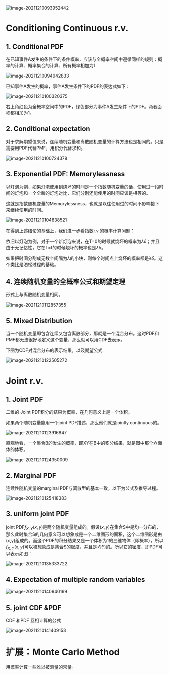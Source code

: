 ![image-20211210093952442](https://gitee.com/joy_thestraydog/typora/raw/master/img/image-20211210093952442.png)



# Conditioning Continuous r.v.

## 1. Conditional PDF

在已知事件A发生的条件下的条件概率，应该与全概率空间中遵循同样的规则：概率的计算、概率集合的计算、所有概率相加为1.

![image-20211210094942833](https://gitee.com/joy_thestraydog/typora/raw/master/img/image-20211210094942833.png)



已知事件A发生的概率，事件A发生条件下的PDF的表达式如下：

![image-20211210100320375](https://gitee.com/joy_thestraydog/typora/raw/master/img/image-20211210100320375.png)

右上角红色为全概率空间中的PDF，绿色部分为事件A发生条件下的PDF。两者面积都相加为1。

## 2. Conditional expectation

对于求解期望值来说，连续随机变量和离散随机变量的计算方法也是相同的。只是需要用PDF代替PMF，用积分代替求和。

![image-20211210100724378](https://gitee.com/joy_thestraydog/typora/raw/master/img/image-20211210100724378.png)

## 3. Exponential PDF: Memorylessness

以灯泡为例，如果灯泡使用到烧坏的时间是一个指数随机变量的话，使用过一段时间的灯泡和一个全新的灯泡对比，它们分别还能使用的时间应该是相等的。

这就是指数随机变量的Memorylessness，也就是以往使用过的时间不影响接下来继续使用的时间。

![image-20211210104838521](https://gitee.com/joy_thestraydog/typora/raw/master/img/image-20211210104838521.png)

在得到上述结论的基础上，我们进一步看指数r.v.的概率计算问题：

依旧以灯泡为例，对于一个新灯泡来说，在T=0的时候就烧坏的概率为$\lambda \delta$；并且由于无记忆性，它在T=t的时候烧坏的概率也是$\lambda \delta$。

如果把时间分割成无数个间隔为$\lambda$的小块，则每个时间点上烧坏的概率都是$\lambda \delta$。这个类比是泊松过程的基础。

## 4. 连续随机变量的全概率公式和期望定理

形式上与离散随机变量相同。

![image-20211210112857355](https://gitee.com/joy_thestraydog/typora/raw/master/img/image-20211210112857355.png)

## 5. Mixed Distribution

 当一个随机变量即包含连续又包含离散部分，那就是一个混合分布。这时PDF和PMF都无法很好地定义这个变量，那么就可以用CDF去表示。

下图为CDF对混合分布的表示结果，以及期望公式

![image-20211210122505272](https://gitee.com/joy_thestraydog/typora/raw/master/img/image-20211210122505272.png)

# Joint r.v.

## 1. Joint PDF

二维的 Joint PDF积分的结果为概率，在几何意义上是一个体积。

如果两个随机变量能用一个joint PDF描述，那么他们就是jointly continuous的。

![image-20211210123916847](https://gitee.com/joy_thestraydog/typora/raw/master/img/image-20211210123916847.png)

直观地看，一个集合B的发生的概率，即XY在B中的积分结果，就是图中那个六面体的体积。

![image-20211210124350009](https://gitee.com/joy_thestraydog/typora/raw/master/img/image-20211210124350009.png)

## 2. Marginal PDF

连续性随机变量的marginal PDF与离散型的基本一致，以下为公式及推导过程。

![image-20211210125418383](https://gitee.com/joy_thestraydog/typora/raw/master/img/image-20211210125418383.png)

## 3. uniform joint PDF

joint PDF$f_{X,Y}(x,y)$是两个随机变量组成的。假设$(x,y)$在集合S中是均一分布的，那么此时集合S的几何意义可以想象成是一个二维图形的面积，这个二维图形是由(x,y)组成的。而这个PDF的积分结果又是一个体积为1的三维物体（即概率），所以$f_{X,Y}(x,y)$可以被想象成是集合S的密度，并且是均匀的。所以它的密度，即PDF可以表示如图：

![image-20211210135333722](https://gitee.com/joy_thestraydog/typora/raw/master/img/image-20211210135333722.png)

## 4. Expectation of multiple random variables

![image-20211210140940199](https://gitee.com/joy_thestraydog/typora/raw/master/img/image-20211210140940199.png)

## 5. joint CDF &PDF

CDF 和PDF 互相计算的公式

![image-20211210141409153](https://gitee.com/joy_thestraydog/typora/raw/master/img/image-20211210141409153.png)

# 扩展：Monte Carlo Method

用概率计算一些难以被测量的常量。